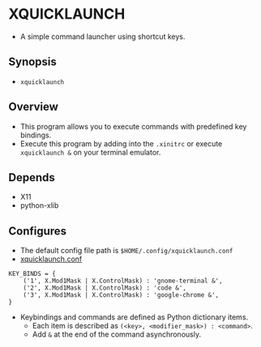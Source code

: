 # XQUICKLAUNCH
- A simple command launcher using shortcut keys.

## Synopsis
- `xquicklaunch`

## Overview
- This program allows you to execute commands with predefined key bindings.
- Execute this program by adding into the `.xinitrc` or execute `xquicklaunch &` on your terminal emulator.

## Depends
- X11
- python-xlib

## Configures
- The default config file path is `$HOME/.config/xquicklaunch.conf`
- [xquicklaunch.conf](./xquicklaunch.conf)

```
KEY_BINDS = {
    ('1', X.Mod1Mask | X.ControlMask) : 'gnome-terminal &',
    ('2', X.Mod1Mask | X.ControlMask) : 'code &',
    ('3', X.Mod1Mask | X.ControlMask) : 'google-chrome &',
}
```

- Keybindings and commands are defined as Python dictionary items.
  - Each item is described as `(<key>, <modifier_mask>) : <command>`.
  - Add `&` at the end of the command asynchronously.
